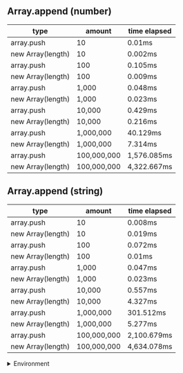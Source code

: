 ## Array.append (number)

|type|amount|time elapsed|
|-|-|-|
array.push|10|0.01ms
new Array(length)|10|0.002ms
array.push|100|0.105ms
new Array(length)|100|0.009ms
array.push|1,000|0.048ms
new Array(length)|1,000|0.023ms
array.push|10,000|0.429ms
new Array(length)|10,000|0.216ms
array.push|1,000,000|40.129ms
new Array(length)|1,000,000|7.314ms
array.push|100,000,000|1,576.085ms
new Array(length)|100,000,000|4,322.667ms
## Array.append (string)

|type|amount|time elapsed|
|-|-|-|
array.push|10|0.008ms
new Array(length)|10|0.019ms
array.push|100|0.072ms
new Array(length)|100|0.01ms
array.push|1,000|0.047ms
new Array(length)|1,000|0.023ms
array.push|10,000|0.557ms
new Array(length)|10,000|4.327ms
array.push|1,000,000|301.512ms
new Array(length)|1,000,000|5.277ms
array.push|100,000,000|2,100.679ms
new Array(length)|100,000,000|4,634.078ms


<details>
<summary>Environment</summary>

* __Machine:__ linux x64 | 2 vCPUs | 6.8GB Mem
* __Run:__ Sun Sep 24 2023 10:51:22 GMT+0000 (Coordinated Universal Time)
</details>

